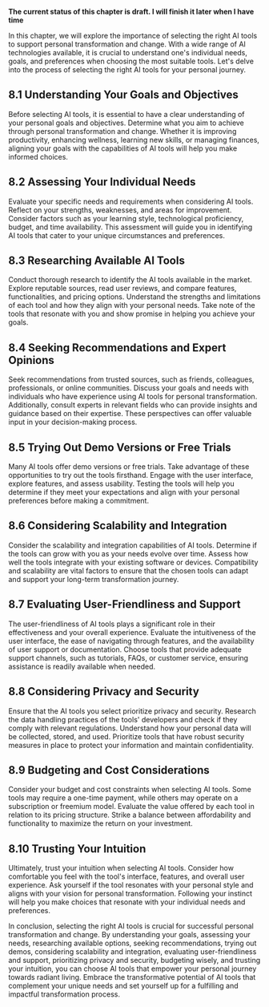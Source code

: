 **The current status of this chapter is draft. I will finish it later when I have time**

In this chapter, we will explore the importance of selecting the right AI tools to support personal transformation and change. With a wide range of AI technologies available, it is crucial to understand one's individual needs, goals, and preferences when choosing the most suitable tools. Let's delve into the process of selecting the right AI tools for your personal journey.

8.1 Understanding Your Goals and Objectives
-------------------------------------------

Before selecting AI tools, it is essential to have a clear understanding of your personal goals and objectives. Determine what you aim to achieve through personal transformation and change. Whether it is improving productivity, enhancing wellness, learning new skills, or managing finances, aligning your goals with the capabilities of AI tools will help you make informed choices.

8.2 Assessing Your Individual Needs
-----------------------------------

Evaluate your specific needs and requirements when considering AI tools. Reflect on your strengths, weaknesses, and areas for improvement. Consider factors such as your learning style, technological proficiency, budget, and time availability. This assessment will guide you in identifying AI tools that cater to your unique circumstances and preferences.

8.3 Researching Available AI Tools
----------------------------------

Conduct thorough research to identify the AI tools available in the market. Explore reputable sources, read user reviews, and compare features, functionalities, and pricing options. Understand the strengths and limitations of each tool and how they align with your personal needs. Take note of the tools that resonate with you and show promise in helping you achieve your goals.

8.4 Seeking Recommendations and Expert Opinions
-----------------------------------------------

Seek recommendations from trusted sources, such as friends, colleagues, professionals, or online communities. Discuss your goals and needs with individuals who have experience using AI tools for personal transformation. Additionally, consult experts in relevant fields who can provide insights and guidance based on their expertise. These perspectives can offer valuable input in your decision-making process.

8.5 Trying Out Demo Versions or Free Trials
-------------------------------------------

Many AI tools offer demo versions or free trials. Take advantage of these opportunities to try out the tools firsthand. Engage with the user interface, explore features, and assess usability. Testing the tools will help you determine if they meet your expectations and align with your personal preferences before making a commitment.

8.6 Considering Scalability and Integration
-------------------------------------------

Consider the scalability and integration capabilities of AI tools. Determine if the tools can grow with you as your needs evolve over time. Assess how well the tools integrate with your existing software or devices. Compatibility and scalability are vital factors to ensure that the chosen tools can adapt and support your long-term transformation journey.

8.7 Evaluating User-Friendliness and Support
--------------------------------------------

The user-friendliness of AI tools plays a significant role in their effectiveness and your overall experience. Evaluate the intuitiveness of the user interface, the ease of navigating through features, and the availability of user support or documentation. Choose tools that provide adequate support channels, such as tutorials, FAQs, or customer service, ensuring assistance is readily available when needed.

8.8 Considering Privacy and Security
------------------------------------

Ensure that the AI tools you select prioritize privacy and security. Research the data handling practices of the tools' developers and check if they comply with relevant regulations. Understand how your personal data will be collected, stored, and used. Prioritize tools that have robust security measures in place to protect your information and maintain confidentiality.

8.9 Budgeting and Cost Considerations
-------------------------------------

Consider your budget and cost constraints when selecting AI tools. Some tools may require a one-time payment, while others may operate on a subscription or freemium model. Evaluate the value offered by each tool in relation to its pricing structure. Strike a balance between affordability and functionality to maximize the return on your investment.

8.10 Trusting Your Intuition
----------------------------

Ultimately, trust your intuition when selecting AI tools. Consider how comfortable you feel with the tool's interface, features, and overall user experience. Ask yourself if the tool resonates with your personal style and aligns with your vision for personal transformation. Following your instinct will help you make choices that resonate with your individual needs and preferences.

In conclusion, selecting the right AI tools is crucial for successful personal transformation and change. By understanding your goals, assessing your needs, researching available options, seeking recommendations, trying out demos, considering scalability and integration, evaluating user-friendliness and support, prioritizing privacy and security, budgeting wisely, and trusting your intuition, you can choose AI tools that empower your personal journey towards radiant living. Embrace the transformative potential of AI tools that complement your unique needs and set yourself up for a fulfilling and impactful transformation process.

